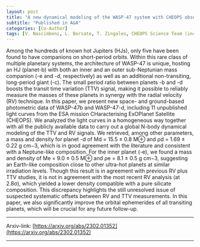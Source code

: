 ```yaml
---
layout: post
title: "A new dynamical modeling of the WASP-47 system with CHEOPS observations"
subtitle: "Published in A&A"
categories: [Co-Author]
tags: [V. Nascimbeni, L. Borsato, T. Zingales, CHEOPS Science Team (including J.Venturini)]
---
```


Among the hundreds of known hot Jupiters (HJs), only five have been found to have companions on short-period orbits. Within this rare class of multiple planetary systems, the architecture of WASP-47 is unique, hosting an HJ (planet-b) with both an inner and an outer sub-Neptunian mass companion (-e and -d, respectively) as well as an additional non-transiting, long-period giant (-c). The small period ratio between planets -b and -d boosts the transit time variation (TTV) signal, making it possible to reliably measure the masses of these planets in synergy with the radial velocity (RV) technique. In this paper, we present new space- and ground-based photometric data of WASP-47b and WASP-47-d, including 11 unpublished light curves from the ESA mission CHaracterising ExOPlanet Satellite (CHEOPS). We analyzed the light curves in a homogeneous way together with all the publicly available data to carry out a global N-body dynamical modeling of the TTV and RV signals. We retrieved, among other parameters, a mass and density for planet -d of Md = 15.5 ± 0.8 M⊕ and ρd = 1.69 ± 0.22 g cm−3, which is in good agreement with the literature and consistent with a Neptune-like composition. For the inner planet (-e), we found a mass and density of Me = 9.0 ± 0.5 M⊕ and ρe = 8.1 ± 0.5 g cm−3, suggesting an Earth-like composition close to other ultra-hot planets at similar irradiation levels. Though this result is in agreement with previous RV plus TTV studies, it is not in agreement with the most recent RV analysis (at 2.8σ), which yielded a lower density compatible with a pure silicate composition. This discrepancy highlights the still unresolved issue of suspected systematic offsets between RV and TTV measurements. In this paper, we also significantly improve the orbital ephemerides of all transiting planets, which will be crucial for any future follow-up.

---


Arxiv-link: [https://arxiv.org/abs/2302.01352](https://arxiv.org/abs/2302.01352)

---
